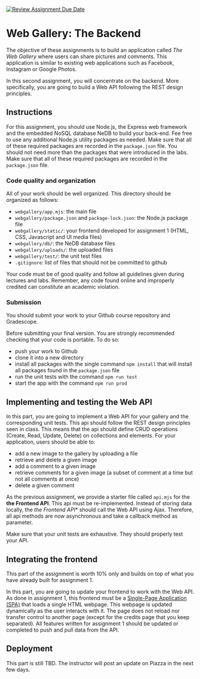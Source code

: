 [![Review Assignment Due Date](https://classroom.github.com/assets/deadline-readme-button-24ddc0f5d75046c5622901739e7c5dd533143b0c8e959d652212380cedb1ea36.svg)](https://classroom.github.com/a/bgsG8hha)
# Web Gallery: The Backend

The objective of these assignments is to build an application called _The Web Gallery_ where users can share
pictures and comments. This application is similar to existing web applications such as Facebook, Instagram
or Google Photos.

In this second assignment, you will concentrate on the backend. More specifically, you are going to build a Web API
following the REST design principles.

## Instructions

For this assignment, you should use Node.js, the Express web framework and the embedded NoSQL database NeDB to build your back-end. Fee free to use any additional Node.js utility packages as needed. Make sure that all of these required packages are recorded in the `package.json` file. You should not need more than the packages that were introduced in the labs. Make sure that all of these required packages are recorded in the `package.json` file.

### Code quality and organization

All of your work should be well organized. This directory should be organized as follows:

- `webgallery/app.mjs`: the main file
- `webgallery/package.json` and `package-lock.json`: the Node.js package file
- `webgallery/static/`: your frontend developed for assignment 1 (HTML, CSS, Javascript and UI media files)
- `webgallery/db/`: the NeDB database files
- `webgallery/uploads/`: the uploaded files
- `webgallery/test/`: the unit test files
- `.gitignore`: list of files that should not be committed to github

Your code must be of good quality and follow all guidelines given during lectures and labs. Remember, any code found online and improperly credited can constitute an academic violation.

### Submission

You should submit your work to your Github course repository and Gradescope.

Before submitting your final version. You are strongly recommended checking that your code is portable. To do so:

- push your work to Github
- clone it into a new directory
- install all packages with the single command `npm install` that will install all packages found in the `package.json` file
- run the unit tests with the command `npm run test`
- start the app with the command `npm run prod`

## Implementing and testing the Web API

In this part, you are going to implement a Web API for your gallery and the corresponding unit tests. This api should follow the REST design principles
seen in class. This means that the api should define CRUD operations (Create, Read, Update, Delete) on collections and
elements. For your application, users should be able to:

- add a new image to the gallery by uploading a file
- retrieve and delete a given image
- add a comment to a given image
- retrieve comments for a given image (a subset of comment at a time but not all comments at once)
- delete a given comment

As the previous assignment, we provide a starter file called `api.mjs` for the **the Frontend API**. This api must be re-implemented. Instead of storing data locally, the *the Frontend API** should call the Web API using Ajax. Therefore, all api methods are now asynchronous and take a callback method as parameter. 

Make sure that your unit tests are exhaustive. They should properly test your API.

## Integrating the frontend

This part of the assignment is worth 10% only and builds on top of what you have already built for assignment 1.

In this part, you are going to update your frontend to work with the Web API. As done in assignment 1, this frontend
must be a [Single-Page Application (SPA)](https://en.wikipedia.org/wiki/Single-page_application) that loads a single
HTML webpage. This webpage is updated dynamically as the user interacts with it. The page does not reload nor transfer
control to another page (except for the credits page that you keep separated). All features written for assignment 1
should be updated or completed to push and pull data from the API.

## Deployment

This part is still TBD. The instructor will post an update on Piazza in the next few days. 